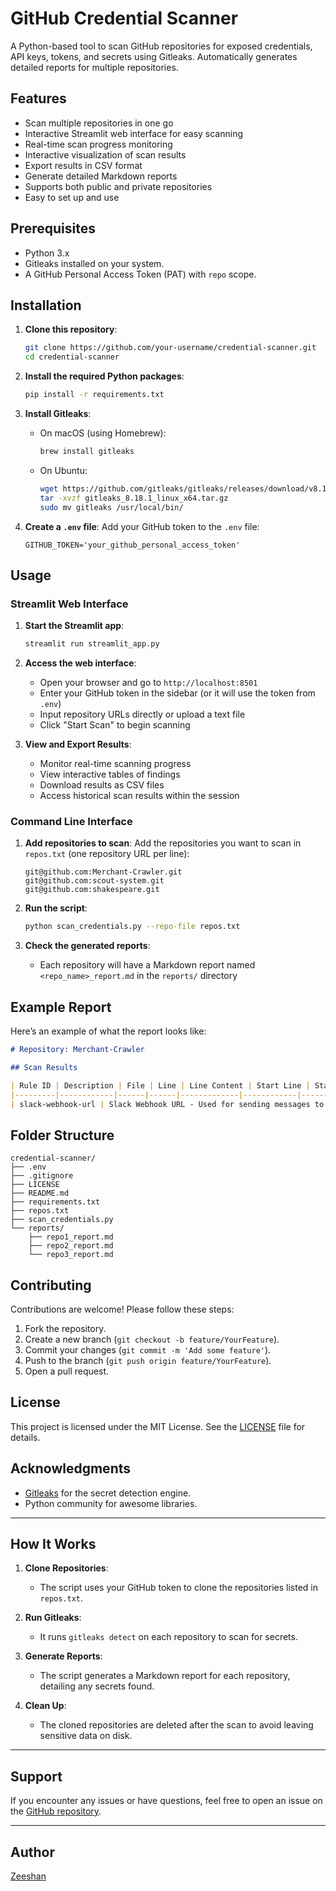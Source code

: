 # GitHub Credential Scanner

A Python-based tool to scan GitHub repositories for exposed credentials, API keys, tokens, and secrets using Gitleaks. Automatically generates detailed reports for multiple repositories.

## Features
- Scan multiple repositories in one go
- Interactive Streamlit web interface for easy scanning
- Real-time scan progress monitoring
- Interactive visualization of scan results
- Export results in CSV format
- Generate detailed Markdown reports
- Supports both public and private repositories
- Easy to set up and use


## Prerequisites
- Python 3.x
- Gitleaks installed on your system.
- A GitHub Personal Access Token (PAT) with `repo` scope.

## Installation

1. **Clone this repository**:
   ```bash
   git clone https://github.com/your-username/credential-scanner.git
   cd credential-scanner
   ```

2. **Install the required Python packages**:
   ```bash
   pip install -r requirements.txt
   ```

3. **Install Gitleaks**:
   - On macOS (using Homebrew):
     ```bash
     brew install gitleaks
     ```
   - On Ubuntu:
     ```bash
     wget https://github.com/gitleaks/gitleaks/releases/download/v8.18.1/gitleaks_8.18.1_linux_x64.tar.gz
     tar -xvzf gitleaks_8.18.1_linux_x64.tar.gz
     sudo mv gitleaks /usr/local/bin/
     ```

4. **Create a `.env` file**:
   Add your GitHub token to the `.env` file:
   ```env
   GITHUB_TOKEN='your_github_personal_access_token'
   ```


## Usage

### Streamlit Web Interface
1. **Start the Streamlit app**:
   ```bash
   streamlit run streamlit_app.py
   ```

2. **Access the web interface**:
   - Open your browser and go to `http://localhost:8501`
   - Enter your GitHub token in the sidebar (or it will use the token from `.env`)
   - Input repository URLs directly or upload a text file
   - Click "Start Scan" to begin scanning

3. **View and Export Results**:
   - Monitor real-time scanning progress
   - View interactive tables of findings
   - Download results as CSV files
   - Access historical scan results within the session

### Command Line Interface
1. **Add repositories to scan**:
   Add the repositories you want to scan in `repos.txt` (one repository URL per line):
   ```
   git@github.com:Merchant-Crawler.git
   git@github.com:scout-system.git
   git@github.com:shakespeare.git
   ```

2. **Run the script**:
   ```bash
   python scan_credentials.py --repo-file repos.txt
   ```

3. **Check the generated reports**:
   - Each repository will have a Markdown report named `<repo_name>_report.md` in the `reports/` directory

## Example Report

Here’s an example of what the report looks like:

```markdown
# Repository: Merchant-Crawler

## Scan Results

| Rule ID | Description | File | Line | Line Content | Start Line | Start Column | End Line | End Column | Date |
|---------|------------|------|------|-------------|------------|--------------|---------|-----------|------|
| slack-webhook-url | Slack Webhook URL - Used for sending messages to Slack channels | slack_notification.py | 8 | `url = "https://hooks.slack.com/services/TALp8hw\OmZ"` | 8 | 1 | 8 | 86 | 2025-01-30 |
```



## Folder Structure

```
credential-scanner/
├── .env
├── .gitignore
├── LICENSE
├── README.md
├── requirements.txt
├── repos.txt
├── scan_credentials.py
└── reports/
    ├── repo1_report.md
    ├── repo2_report.md
    └── repo3_report.md
```

## Contributing

Contributions are welcome! Please follow these steps:

1. Fork the repository.
2. Create a new branch (`git checkout -b feature/YourFeature`).
3. Commit your changes (`git commit -m 'Add some feature'`).
4. Push to the branch (`git push origin feature/YourFeature`).
5. Open a pull request.

## License

This project is licensed under the MIT License. See the [LICENSE](LICENSE) file for details.

## Acknowledgments

- [Gitleaks](https://github.com/gitleaks/gitleaks) for the secret detection engine.
- Python community for awesome libraries.

---

## How It Works

1. **Clone Repositories**:
   - The script uses your GitHub token to clone the repositories listed in `repos.txt`.

2. **Run Gitleaks**:
   - It runs `gitleaks detect` on each repository to scan for secrets.

3. **Generate Reports**:
   - The script generates a Markdown report for each repository, detailing any secrets found.

4. **Clean Up**:
   - The cloned repositories are deleted after the scan to avoid leaving sensitive data on disk.

---

## Support

If you encounter any issues or have questions, feel free to open an issue on the [GitHub repository](https://github.com/your-username/credential-scanner/issues).

---

## Author

[Zeeshan](https://github.com/Zeeshan138063)

